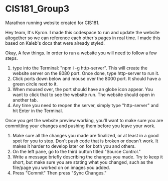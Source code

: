 # CIS181_Group3
Marathon running website created for CIS181.

Hey team, It's Kyron. I made this codespace to run and update the website altogether so we can reference each other's pages in real time. I made this based on Kaleb's docs that were already styled.

Okay, A few things. In order to run a website you will need to follow a few steps. 
1. type into the Terminal: "npm i -g http-server". This will create the website server on the 8080 port. Once done, type http-server to run it.
2. Click ports down below and mouse over the 8000 port. It should have a green circle next to it.
3. When moused over, the port should have an globe icon appear. You want to click that to see the website run. The website should open in another tab.
4. Any time you need to reopen the server, simply type "http-server" and hit Enter in the Terminal.

Once you get the website preview working, you'll want to make sure you are committing your changes and pushing them before you leave your work.
1. Make sure all the changes you made are finalized, or at least in a good spot for you to stop. Don't push code that is broken or doesn't work. It makes it harder to develop later on for both you and others.
2. On the left pane, go to the third button titled "Source Control."
3. Write a message briefly describing the changes you made. Try to keep it short, but make sure you are stating what you changed, such as the file/page you worked on on images you added.
4. Press "Commit" Then press "Sync Changes."
